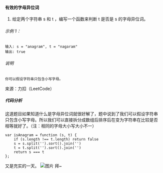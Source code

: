 #### 有效的字母异位词

1. 给定两个字符串 s 和 t ，编写一个函数来判断 t 是否是 s 的字母异位词。

###### 示例 1：

```
输入: s = "anagram", t = "nagaram"
输出: true
```

###### 说明

```
你可以假设字符串只包含小写字母。
```

来源：力扣（LeetCode）

##### 代码分析

这道题目如果知道什么是字母异位词就很好解了，题中说到了我们可以假设字符串只包含小写字母。所以我们可以直接拆分成数组后排序后在变为字符串在比较是否相等就好了。（注：相同的字母大小写大小不一）

```
var isAnagram = function (s, t) {
    if (s.length !== t.length) return false
    s = s.split('').sort().join('')
    t = t.split('').sort().join('')
    return s === t
};
```

又是充实的一天。
![图片](https://github.com/w-joker/leetcode-javascript/blob/master/image/shoumo.jpg)
拜~
